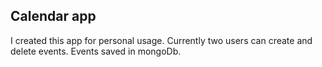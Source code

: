 ## Calendar app

I created this app for personal usage. Currently two users can create and delete events. Events saved in mongoDb.
